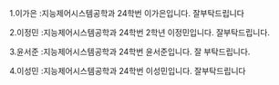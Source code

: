 1.이가은 
 :지능제어시스템공학과 24학번 이가은입니다. 잘부탁드립니다
 
   2.이정민
   :지능제어시스템공학과 24학번 2학년 이정민입니다. 잘부탁드립니다.
   
   3.윤서준
    :지능제어시스템공학과 24학번 윤서준입니다. 잘 부탁드립니다. 
    
   4.이성민
   :지능제어시스템공학과 24학번 이성민입니다. 잘부탁드립니다

